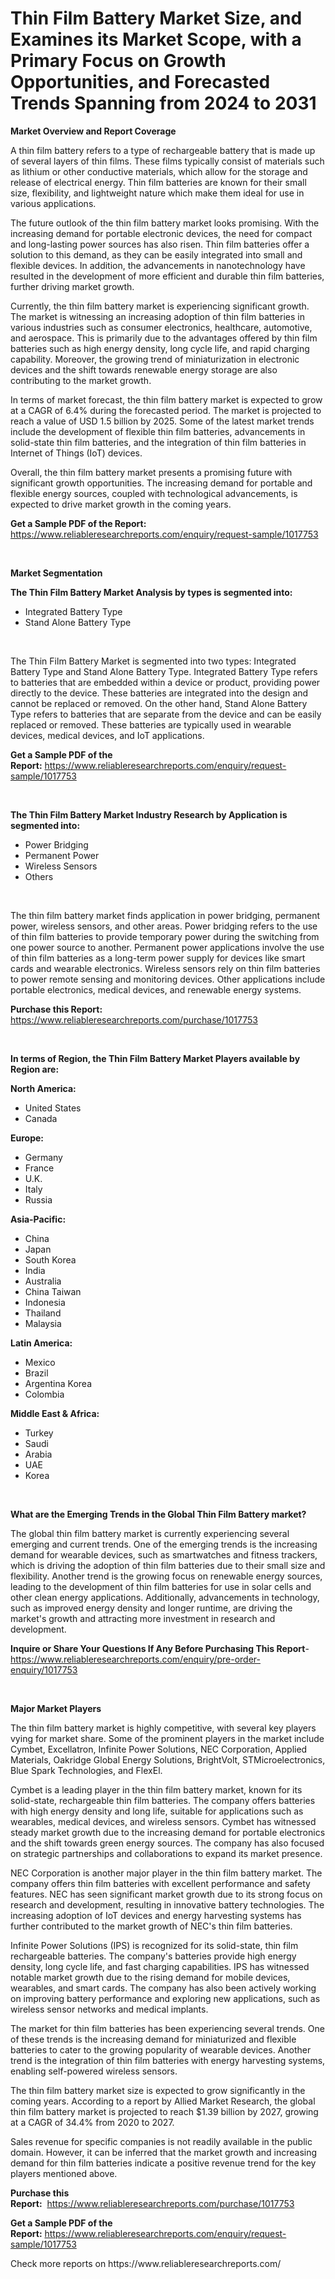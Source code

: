 <p><h1>Thin Film Battery Market Size, and Examines its Market Scope, with a Primary Focus on Growth Opportunities, and Forecasted Trends Spanning from 2024 to 2031</h1></p><p><strong>Market Overview and Report Coverage</strong></p>
<p><p>A thin film battery refers to a type of rechargeable battery that is made up of several layers of thin films. These films typically consist of materials such as lithium or other conductive materials, which allow for the storage and release of electrical energy. Thin film batteries are known for their small size, flexibility, and lightweight nature which make them ideal for use in various applications.</p><p>The future outlook of the thin film battery market looks promising. With the increasing demand for portable electronic devices, the need for compact and long-lasting power sources has also risen. Thin film batteries offer a solution to this demand, as they can be easily integrated into small and flexible devices. In addition, the advancements in nanotechnology have resulted in the development of more efficient and durable thin film batteries, further driving market growth.</p><p>Currently, the thin film battery market is experiencing significant growth. The market is witnessing an increasing adoption of thin film batteries in various industries such as consumer electronics, healthcare, automotive, and aerospace. This is primarily due to the advantages offered by thin film batteries such as high energy density, long cycle life, and rapid charging capability. Moreover, the growing trend of miniaturization in electronic devices and the shift towards renewable energy storage are also contributing to the market growth.</p><p>In terms of market forecast, the thin film battery market is expected to grow at a CAGR of 6.4% during the forecasted period. The market is projected to reach a value of USD 1.5 billion by 2025. Some of the latest market trends include the development of flexible thin film batteries, advancements in solid-state thin film batteries, and the integration of thin film batteries in Internet of Things (IoT) devices.</p><p>Overall, the thin film battery market presents a promising future with significant growth opportunities. The increasing demand for portable and flexible energy sources, coupled with technological advancements, is expected to drive market growth in the coming years.</p></p>
<p><strong>Get a Sample PDF of the Report:</strong> <a href="https://www.reliableresearchreports.com/enquiry/request-sample/1017753">https://www.reliableresearchreports.com/enquiry/request-sample/1017753</a></p>
<p>&nbsp;</p>
<p><strong>Market Segmentation</strong></p>
<p><strong>The Thin Film Battery Market Analysis by types is segmented into:</strong></p>
<p><ul><li>Integrated Battery Type</li><li>Stand Alone Battery Type</li></ul></p>
<p>&nbsp;</p>
<p><p>The Thin Film Battery Market is segmented into two types: Integrated Battery Type and Stand Alone Battery Type. Integrated Battery Type refers to batteries that are embedded within a device or product, providing power directly to the device. These batteries are integrated into the design and cannot be replaced or removed. On the other hand, Stand Alone Battery Type refers to batteries that are separate from the device and can be easily replaced or removed. These batteries are typically used in wearable devices, medical devices, and IoT applications.</p></p>
<p><strong>Get a Sample PDF of the Report:</strong>&nbsp;<a href="https://www.reliableresearchreports.com/enquiry/request-sample/1017753">https://www.reliableresearchreports.com/enquiry/request-sample/1017753</a></p>
<p>&nbsp;</p>
<p><strong>The Thin Film Battery Market Industry Research by Application is segmented into:</strong></p>
<p><ul><li>Power Bridging</li><li>Permanent Power</li><li>Wireless Sensors</li><li>Others</li></ul></p>
<p>&nbsp;</p>
<p><p>The thin film battery market finds application in power bridging, permanent power, wireless sensors, and other areas. Power bridging refers to the use of thin film batteries to provide temporary power during the switching from one power source to another. Permanent power applications involve the use of thin film batteries as a long-term power supply for devices like smart cards and wearable electronics. Wireless sensors rely on thin film batteries to power remote sensing and monitoring devices. Other applications include portable electronics, medical devices, and renewable energy systems.</p></p>
<p><strong>Purchase this Report:</strong>&nbsp; <a href="https://www.reliableresearchreports.com/purchase/1017753">https://www.reliableresearchreports.com/purchase/1017753</a></p>
<p>&nbsp;</p>
<p><strong>In terms of Region, the Thin Film Battery Market Players available by Region are:</strong></p>
<p>
    <p> <strong> North America: </strong>
        <ul>
            <li>United States</li>
            <li>Canada</li>
        </ul>
        </p> 
    <p> <strong> Europe: </strong>
        <ul>
            <li>Germany</li>
            <li>France</li>
            <li>U.K.</li>
            <li>Italy</li>
            <li>Russia</li>
        </ul>
        </p> 
    <p> <strong> Asia-Pacific: </strong>
        <ul>
            <li>China</li>
            <li>Japan</li>
            <li>South Korea</li>
            <li>India</li>
            <li>Australia</li>
            <li>China Taiwan</li>
            <li>Indonesia</li>
            <li>Thailand</li>
            <li>Malaysia</li>
        </ul>
        </p> 
    <p> <strong> Latin America: </strong>
        <ul>
            <li>Mexico</li>
            <li>Brazil</li>
            <li>Argentina Korea</li>
            <li>Colombia</li>
        </ul>
        </p> 
    <p> <strong> Middle East & Africa: </strong>
        <ul>
            <li>Turkey</li>
            <li>Saudi</li>
            <li>Arabia</li>
            <li>UAE</li>
            <li>Korea</li>
        </ul>
    </p>
    </p>
<p>&nbsp;</p>
<p><strong>What are the Emerging Trends in the Global Thin Film Battery market?</strong></p>
<p><p>The global thin film battery market is currently experiencing several emerging and current trends. One of the emerging trends is the increasing demand for wearable devices, such as smartwatches and fitness trackers, which is driving the adoption of thin film batteries due to their small size and flexibility. Another trend is the growing focus on renewable energy sources, leading to the development of thin film batteries for use in solar cells and other clean energy applications. Additionally, advancements in technology, such as improved energy density and longer runtime, are driving the market's growth and attracting more investment in research and development.</p></p>
<p><strong>Inquire or Share Your Questions If Any Before Purchasing This Report</strong>- <a href="https://www.reliableresearchreports.com/enquiry/pre-order-enquiry/1017753">https://www.reliableresearchreports.com/enquiry/pre-order-enquiry/1017753</a></p>
<p>&nbsp;</p>
<p><strong>Major Market Players</strong></p>
<p><p>The thin film battery market is highly competitive, with several key players vying for market share. Some of the prominent players in the market include Cymbet, Excellatron, Infinite Power Solutions, NEC Corporation, Applied Materials, Oakridge Global Energy Solutions, BrightVolt, STMicroelectronics, Blue Spark Technologies, and FlexEl.</p><p>Cymbet is a leading player in the thin film battery market, known for its solid-state, rechargeable thin film batteries. The company offers batteries with high energy density and long life, suitable for applications such as wearables, medical devices, and wireless sensors. Cymbet has witnessed steady market growth due to the increasing demand for portable electronics and the shift towards green energy sources. The company has also focused on strategic partnerships and collaborations to expand its market presence.</p><p>NEC Corporation is another major player in the thin film battery market. The company offers thin film batteries with excellent performance and safety features. NEC has seen significant market growth due to its strong focus on research and development, resulting in innovative battery technologies. The increasing adoption of IoT devices and energy harvesting systems has further contributed to the market growth of NEC's thin film batteries.</p><p>Infinite Power Solutions (IPS) is recognized for its solid-state, thin film rechargeable batteries. The company's batteries provide high energy density, long cycle life, and fast charging capabilities. IPS has witnessed notable market growth due to the rising demand for mobile devices, wearables, and smart cards. The company has also been actively working on improving battery performance and exploring new applications, such as wireless sensor networks and medical implants.</p><p>The market for thin film batteries has been experiencing several trends. One of these trends is the increasing demand for miniaturized and flexible batteries to cater to the growing popularity of wearable devices. Another trend is the integration of thin film batteries with energy harvesting systems, enabling self-powered wireless sensors.</p><p>The thin film battery market size is expected to grow significantly in the coming years. According to a report by Allied Market Research, the global thin film battery market is projected to reach $1.39 billion by 2027, growing at a CAGR of 34.4% from 2020 to 2027.</p><p>Sales revenue for specific companies is not readily available in the public domain. However, it can be inferred that the market growth and increasing demand for thin film batteries indicate a positive revenue trend for the key players mentioned above.</p></p>
<p><strong>Purchase this Report:</strong>&nbsp;&nbsp;<a href="https://www.reliableresearchreports.com/purchase/1017753">https://www.reliableresearchreports.com/purchase/1017753</a></p>
<p></p>
<p><strong>Get a Sample PDF of the Report:</strong>&nbsp;<a href="https://www.reliableresearchreports.com/enquiry/request-sample/1017753">https://www.reliableresearchreports.com/enquiry/request-sample/1017753</a></p>
<p>Check more reports on https://www.reliableresearchreports.com/</p>